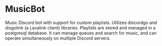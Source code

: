 # MusicBot
Music Discord bot with support for custom playlists. Utilizes discordgo and disgolink (a Lavalink client) libraries. Playlists are stored and managed in a postgresql database. It can manage queues and search for music, and can operate simultaneously on multiple Discord servers.
